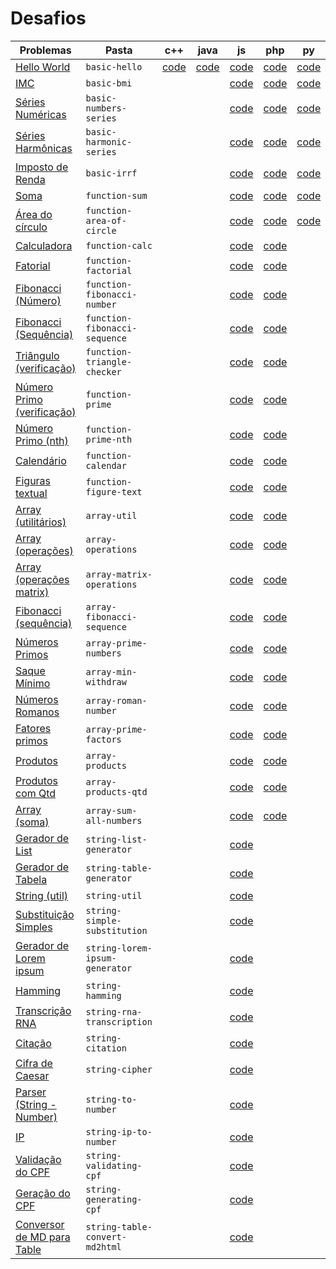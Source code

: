 # Desafios

| Problemas                                                                       | Pasta                          | c++                                                                                        | java                                                                                        | js                                                                                                         | php                                                                                                        | py                                                                                                        | rb                                                                                                     |
| ------------------------------------------------------------------------------- | ------------------------------ | ------------------------------------------------------------------------------------------ | ------------------------------------------------------------------------------------------- | ---------------------------------------------------------------------------------------------------------- | ---------------------------------------------------------------------------------------------------------- | --------------------------------------------------------------------------------------------------------- | ------------------------------------------------------------------------------------------------------ |
| [Hello World](problems/algorithms/basic-hello/)                                 | `basic-hello`                  | [code](https://github.com/ifpb/exercises/tree/master/problems/algorithms/basic-hello/cpp/) | [code](https://github.com/ifpb/exercises/tree/master/problems/algorithms/basic-hello/java/) | [code](https://github.com/ifpb/exercises/tree/master/problems/algorithms/basic-hello/js/)                  | [code](https://github.com/ifpb/exercises/tree/master/problems/algorithms/basic-hello/php/)                 | [code](https://github.com/ifpb/exercises/tree/master/problems/algorithms/basic-hello/python/)             | [code](https://github.com/ifpb/exercises/tree/master/problems/algorithms/basic-hello/ruby/)            |
| [IMC](problems/algorithms/basic-bmi/)                                           | `basic-bmi`                    |                                                                                            |                                                                                             | [code](https://github.com/ifpb/exercises/tree/master/problems/algorithms/basic-bmi/js/)                    | [code](https://github.com/ifpb/exercises/tree/master/problems/algorithms/basic-bmi/php/)                   | [code](https://github.com/ifpb/exercises/tree/master/problems/algorithms/basic-bmi/python/)               | [code](https://github.com/ifpb/exercises/tree/master/problems/algorithms/basic-bmi/ruby/)              |
| [Séries Numéricas](problems/algorithms/basic-numbers-series/)                   | `basic-numbers-series`         |                                                                                            |                                                                                             | [code](https://github.com/ifpb/exercises/tree/master/problems/algorithms/basic-numbers-series/js/)         | [code](https://github.com/ifpb/exercises/tree/master/problems/algorithms/basic-numbers-series/php/)        | [code](https://github.com/ifpb/exercises/tree/master/problems/algorithms/basic-numbers-series/python/)    | [code](https://github.com/ifpb/exercises/tree/master/problems/algorithms/basic-numbers-series/ruby/)   |
| [Séries Harmônicas](problems/algorithms/basic-harmonic-series/)                 | `basic-harmonic-series`        |                                                                                            |                                                                                             | [code](https://github.com/ifpb/exercises/tree/master/problems/algorithms/basic-harmonic-series/js/)        | [code](https://github.com/ifpb/exercises/tree/master/problems/algorithms/basic-harmonic-series/php/)       | [code](https://github.com/ifpb/exercises/tree/master/problems/algorithms/basic-harmonic-series/python/)   | [code](https://github.com/ifpb/exercises/tree/master/problems/algorithms/basic-harmonic-series/ruby/)  |
| [Imposto de Renda](problems/algorithms/basic-irrf/)                             | `basic-irrf`                   |                                                                                            |                                                                                             | [code](https://github.com/ifpb/exercises/tree/master/problems/algorithms/basic-irrf/js/)                   | [code](https://github.com/ifpb/exercises/tree/master/problems/algorithms/basic-irrf/php/)                  | [code](https://github.com/ifpb/exercises/tree/master/problems/algorithms/basic-irrf/python/)              | [code](https://github.com/ifpb/exercises/tree/master/problems/algorithms/basic-irrf/ruby/)             |
| [Soma](problems/algorithms/function-sum/)                                       | `function-sum`                 |                                                                                            |                                                                                             | [code](https://github.com/ifpb/exercises/tree/master/problems/algorithms/function-sum/js/)                 | [code](https://github.com/ifpb/exercises/tree/master/problems/algorithms/function-sum/php/)                | [code](https://github.com/ifpb/exercises/tree/master/problems/algorithms/function-sum/python/)            | [code](https://github.com/ifpb/exercises/tree/master/problems/algorithms/function-sum/ruby/)           |
| [Área do círculo](problems/algorithms/function-area-of-circle/)                 | `function-area-of-circle`      |                                                                                            |                                                                                             | [code](https://github.com/ifpb/exercises/tree/master/problems/algorithms/function-area-of-circle/js/)      | [code](https://github.com/ifpb/exercises/tree/master/problems/algorithms/function-area-of-circle/php/)     | [code](https://github.com/ifpb/exercises/tree/master/problems/algorithms/function-area-of-circle/python/) | [code](https://github.com/ifpb/exercises/tree/master/problems/algorithms/function-area-of-circle/ruby) |
| [Calculadora](problems/algorithms/function-calc/)                               | `function-calc`                |                                                                                            |                                                                                             | [code](https://github.com/ifpb/exercises/tree/master/problems/algorithms/function-calc/js/)                | [code](https://github.com/ifpb/exercises/tree/master/problems/algorithms/function-calc/php/)               |                                                                                                           |                                                                                                        |
| [Fatorial](problems/algorithms/function-factorial/)                             | `function-factorial`           |                                                                                            |                                                                                             | [code](https://github.com/ifpb/exercises/tree/master/problems/algorithms/function-factorial/js/)           | [code](https://github.com/ifpb/exercises/tree/master/problems/algorithms/function-factorial/php/)          |                                                                                                           |                                                                                                        |
| [Fibonacci (Número)](problems/algorithms/function-fibonacci-number/)            | `function-fibonacci-number`    |                                                                                            |                                                                                             | [code](https://github.com/ifpb/exercises/tree/master/problems/algorithms/function-fibonacci-number/js/)    | [code](https://github.com/ifpb/exercises/tree/master/problems/algorithms/function-fibonacci-number/php/)   |                                                                                                           |                                                                                                        |
| [Fibonacci (Sequência)](problems/algorithms/function-fibonacci-sequence/)       | `function-fibonacci-sequence`  |                                                                                            |                                                                                             | [code](https://github.com/ifpb/exercises/tree/master/problems/algorithms/function-fibonacci-sequence/js/)  | [code](https://github.com/ifpb/exercises/tree/master/problems/algorithms/function-fibonacci-sequence/php/) |                                                                                                           |                                                                                                        |
| [Triângulo (verificação)](problems/algorithms/function-triangle-checker/)       | `function-triangle-checker`    |                                                                                            |                                                                                             | [code](https://github.com/ifpb/exercises/tree/master/problems/algorithms/function-triangle-checker/js/)    | [code](https://github.com/ifpb/exercises/tree/master/problems/algorithms/function-triangle-checker/php/)   |                                                                                                           |                                                                                                        |
| [Número Primo (verificação)](problems/algorithms/function-prime/)               | `function-prime`               |                                                                                            |                                                                                             | [code](https://github.com/ifpb/exercises/tree/master/problems/algorithms/function-prime/js/)               | [code](https://github.com/ifpb/exercises/tree/master/problems/algorithms/function-prime/php/)              |                                                                                                           |                                                                                                        |
| [Número Primo (nth)](problems/algorithms/function-prime-nth/)                   | `function-prime-nth`           |                                                                                            |                                                                                             | [code](https://github.com/ifpb/exercises/tree/master/problems/algorithms/function-prime-nth/js/)           | [code](https://github.com/ifpb/exercises/tree/master/problems/algorithms/function-prime-nth/php/)          |                                                                                                           |                                                                                                        |
| [Calendário](problems/algorithms/function-calendar/)                            | `function-calendar`            |                                                                                            |                                                                                             | [code](https://github.com/ifpb/exercises/tree/master/problems/algorithms/function-calendar/js/)            | [code](https://github.com/ifpb/exercises/tree/master/problems/algorithms/function-calendar/php/)           |                                                                                                           |                                                                                                        |
| [Figuras textual](problems/algorithms/function-figure-text/)                    | `function-figure-text`         |                                                                                            |                                                                                             | [code](https://github.com/ifpb/exercises/tree/master/problems/algorithms/function-figure-text/js/)         | [code](https://github.com/ifpb/exercises/tree/master/problems/algorithms/function-figure-text/php/)        |                                                                                                           |                                                                                                        |
| [Array (utilitários)](problems/algorithms/array-util/)                          | `array-util`                   |                                                                                            |                                                                                             | [code](https://github.com/ifpb/exercises/tree/master/problems/algorithms/array-util/js/)                   | [code](https://github.com/ifpb/exercises/tree/master/problems/algorithms/array-util/php/)                  |                                                                                                           |                                                                                                        |
| [Array (operações)](problems/algorithms/array-operations/)                      | `array-operations`             |                                                                                            |                                                                                             | [code](https://github.com/ifpb/exercises/tree/master/problems/algorithms/array-operations/js/)             | [code](https://github.com/ifpb/exercises/tree/master/problems/algorithms/array-operations/php/)            |                                                                                                           |                                                                                                        |
| [Array (operações matrix)](problems/algorithms/array-matrix-operations/)        | `array-matrix-operations`      |                                                                                            |                                                                                             | [code](https://github.com/ifpb/exercises/tree/master/problems/algorithms/array-matrix-operations/js/)      | [code](https://github.com/ifpb/exercises/tree/master/problems/algorithms/array-matrix-operations/php/)     |                                                                                                           |                                                                                                        |
| [Fibonacci (sequência)](problems/algorithms/array-fibonacci-sequence/)          | `array-fibonacci-sequence`     |                                                                                            |                                                                                             | [code](https://github.com/ifpb/exercises/tree/master/problems/algorithms/array-fibonacci-sequence/js/)     | [code](https://github.com/ifpb/exercises/tree/master/problems/algorithms/array-fibonacci-sequence/php/)    |                                                                                                           |                                                                                                        |
| [Números Primos](problems/algorithms/array-prime-numbers/)                      | `array-prime-numbers`          |                                                                                            |                                                                                             | [code](https://github.com/ifpb/exercises/tree/master/problems/algorithms/array-prime-numbers/js/)          | [code](https://github.com/ifpb/exercises/tree/master/problems/algorithms/array-prime-numbers/php/)         |                                                                                                           |                                                                                                        |
| [Saque Mínimo](problems/algorithms/array-min-withdraw/)                         | `array-min-withdraw`           |                                                                                            |                                                                                             | [code](https://github.com/ifpb/exercises/tree/master/problems/algorithms/array-min-withdraw/js/)           | [code](https://github.com/ifpb/exercises/tree/master/problems/algorithms/array-min-withdraw/php/)          |                                                                                                           |                                                                                                        |
| [Números Romanos](problems/algorithms/array-roman-number/)                      | `array-roman-number`           |                                                                                            |                                                                                             | [code](https://github.com/ifpb/exercises/tree/master/problems/algorithms/array-roman-number/js/)           | [code](https://github.com/ifpb/exercises/tree/master/problems/algorithms/array-roman-number/php/)          |                                                                                                           |                                                                                                        |
| [Fatores primos](problems/algorithms/array-prime-factors/)                      | `array-prime-factors`          |                                                                                            |                                                                                             | [code](https://github.com/ifpb/exercises/tree/master/problems/algorithms/array-prime-factors/js/)          | [code](https://github.com/ifpb/exercises/tree/master/problems/algorithms/array-prime-factors/php/)         |                                                                                                           |                                                                                                        |
| [Produtos](problems/algorithms/array-products/)                                 | `array-products`               |                                                                                            |                                                                                             | [code](https://github.com/ifpb/exercises/tree/master/problems/algorithms/array-products/js/)               | [code](https://github.com/ifpb/exercises/tree/master/problems/algorithms/array-products/php/)              |                                                                                                           |                                                                                                        |
| [Produtos com Qtd](problems/algorithms/array-products-qtd/)                     | `array-products-qtd`           |                                                                                            |                                                                                             | [code](https://github.com/ifpb/exercises/tree/master/problems/algorithms/array-products-qtd/js/)           | [code](https://github.com/ifpb/exercises/tree/master/problems/algorithms/array-products-qtd/php/)          |                                                                                                           |                                                                                                        |
| [Array (soma)](problems/algorithms/array-sum-all-numbers/)                      | `array-sum-all-numbers`        |                                                                                            |                                                                                             | [code](https://github.com/ifpb/exercises/tree/master/problems/algorithms/array-sum-all-numbers/js/)        | [code](https://github.com/ifpb/exercises/tree/master/problems/algorithms/array-sum-all-numbers/php/)       |                                                                                                           |                                                                                                        |
| [Gerador de List](problems/algorithms/string-list-generator/)                   | `string-list-generator`        |                                                                                            |                                                                                             | [code](https://github.com/ifpb/exercises/tree/master/problems/algorithms/string-list-generator/js/)        |                                                                                                            |                                                                                                           |                                                                                                        |
| [Gerador de Tabela](problems/algorithms/string-table-generator/)                | `string-table-generator`       |                                                                                            |                                                                                             | [code](https://github.com/ifpb/exercises/tree/master/problems/algorithms/string-table-generator/js/)       |                                                                                                            |                                                                                                           |                                                                                                        |
| [String (util)](problems/algorithms/string-util/)                               | `string-util`                  |                                                                                            |                                                                                             | [code](https://github.com/ifpb/exercises/tree/master/problems/algorithms/string-util/js/)                  |                                                                                                            |                                                                                                           |                                                                                                        |
| [Substituição Simples](problems/algorithms/string-simple-substitution/)         | `string-simple-substitution`   |                                                                                            |                                                                                             | [code](https://github.com/ifpb/exercises/tree/master/problems/algorithms/string-simple-substitution/js/)   |                                                                                                            |                                                                                                           |                                                                                                        |
| [Gerador de Lorem ipsum](problems/algorithms/string-lorem-ipsum-generator/)     | `string-lorem-ipsum-generator` |                                                                                            |                                                                                             | [code](https://github.com/ifpb/exercises/tree/master/problems/algorithms/string-lorem-ipsum-generator/js/) |                                                                                                            |                                                                                                           |                                                                                                        |
| [Hamming](problems/algorithms/string-hamming/)                                  | `string-hamming`               |                                                                                            |                                                                                             | [code](https://github.com/ifpb/exercises/tree/master/problems/algorithms/string-hamming/js/)               |                                                                                                            |                                                                                                           |                                                                                                        |
| [Transcrição RNA](problems/algorithms/string-rna-transcription/)                | `string-rna-transcription`     |                                                                                            |                                                                                             | [code](https://github.com/ifpb/exercises/tree/master/problems/algorithms/string-rna-transcription/js/)     |                                                                                                            |                                                                                                           |                                                                                                        |
| [Citação](problems/algorithms/string-citation/)                                 | `string-citation`              |                                                                                            |                                                                                             | [code](https://github.com/ifpb/exercises/tree/master/problems/algorithms/string-citation/js/)              |                                                                                                            |                                                                                                           |                                                                                                        |
| [Cifra de Caesar](problems/algorithms/string-cipher/)                           | `string-cipher`                |                                                                                            |                                                                                             | [code](https://github.com/ifpb/exercises/tree/master/problems/algorithms/string-cipher/js/)                |                                                                                                            |                                                                                                           |                                                                                                        |
| [Parser (String - Number)](problems/algorithms/string-to-number/)               | `string-to-number`             |                                                                                            |                                                                                             | [code](https://github.com/ifpb/exercises/tree/master/problems/algorithms/string-to-number/js/)             |                                                                                                            |                                                                                                           |                                                                                                        |
| [IP](problems/algorithms/string-ip-to-number/)                                  | `string-ip-to-number`          |                                                                                            |                                                                                             | [code](https://github.com/ifpb/exercises/tree/master/problems/algorithms/string-ip-to-number/js/)          |                                                                                                            |                                                                                                           |                                                                                                        |
| [Validação do CPF](problems/algorithms/string-validating-cpf/)                  | `string-validating-cpf`        |                                                                                            |                                                                                             | [code](https://github.com/ifpb/exercises/tree/master/problems/algorithms/string-validating-cpf/js/)        |                                                                                                            |                                                                                                           |                                                                                                        |
| [Geração do CPF](problems/algorithms/string-generating-cpf/)                    | `string-generating-cpf`        |                                                                                            |                                                                                             | [code](https://github.com/ifpb/exercises/tree/master/problems/algorithms/string-generating-cpf/js/)        |                                                                                                            |                                                                                                           |                                                                                                        |
| [Conversor de MD para Table](problems/algorithms/string-table-convert-md2html/) | `string-table-convert-md2html` |                                                                                            |                                                                                             | [code](https://github.com/ifpb/exercises/tree/master/problems/algorithms/string-table-convert-md2html/js/) |                                                                                                            |                                                                                                           |                                                                                                        |

<!--
array-identity-matrix

Regexp
regexp-pattern-scanner
regexp-pattern-validator
regexp-search-on-tools
regexp-text-util

Object
object-brazilian-championship
object-cep
object-comics
object-company
object-exam
object-exam-oo
object-order
object-order-category
object-products
object-products-qtd

Date
date-diff-timestamp

Math
math-random

Namespace
namespace-array-util-func
namespace-array-util-object
-->
